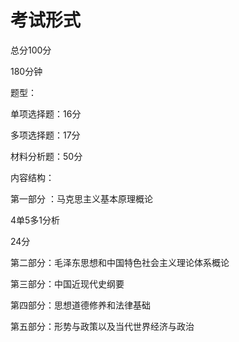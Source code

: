 # 考试形式

总分100分

180分钟

题型：

单项选择题：16分

多项选择题：17分

材料分析题：50分



内容结构：

第一部分 ：马克思主义基本原理概论

4单5多1分析

24分



第二部分：毛泽东思想和中国特色社会主义理论体系概论

第三部分：中国近现代史纲要

第四部分：思想道德修养和法律基础

第五部分：形势与政策以及当代世界经济与政治





